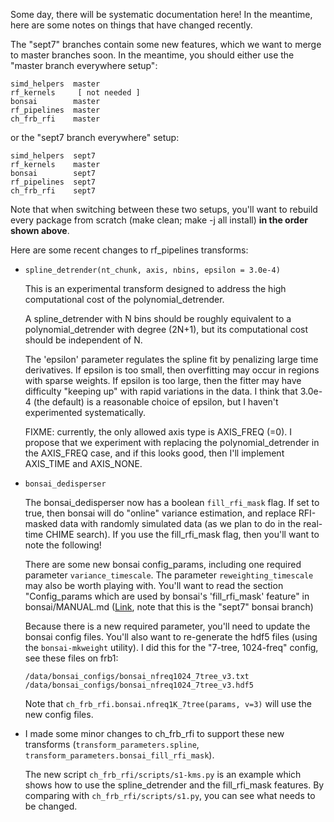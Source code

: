 Some day, there will be systematic documentation here!
In the meantime, here are some notes on things that have changed recently.

The "sept7" branches contain some new features, which we want to
merge to master branches soon.  In the meantime, you should either
use the "master branch everywhere setup":
```
simd_helpers  master
rf_kernels     [ not needed ]
bonsai        master
rf_pipelines  master
ch_frb_rfi    master
```
or the "sept7 branch everywhere" setup:
```
simd_helpers  sept7
rf_kernels    master
bonsai        sept7
rf_pipelines  sept7
ch_frb_rfi    sept7
```
Note that when switching between these two setups, you'll
want to rebuild every package from scratch (make clean; make -j all install)
**in the order shown above**.

Here are some recent changes to rf_pipelines transforms:

 - `spline_detrender(nt_chunk, axis, nbins, epsilon = 3.0e-4)`

   This is an experimental transform designed to address the high
   computational cost of the polynomial_detrender.
   
   A spline_detrender with N bins should be roughly equivalent to a
   polynomial_detrender with degree (2N+1), but its computational cost
   should be independent of N.
    
   The 'epsilon' parameter regulates the spline fit by penalizing large time derivatives.
   If epsilon is too small, then overfitting may occur in regions with sparse weights.
   If epsilon is too large, then the fitter may have difficulty "keeping up" with rapid
   variations in the data.  I think that 3.0e-4 (the default) is a reasonable choice of
   epsilon, but I haven't experimented systematically.
    
   FIXME: currently, the only allowed axis type is AXIS_FREQ (=0).
   I propose that we experiment with replacing the polynomial_detrender in the
   AXIS_FREQ case, and if this looks good, then I'll implement AXIS_TIME and AXIS_NONE.


 - `bonsai_dedisperser`

   The bonsai_dedisperser now has a boolean `fill_rfi_mask` flag.
   If set to true, then bonsai will do "online" variance estimation, and replace
   RFI-masked data with randomly simulated data (as we plan to do in the real-time
   CHIME search).  If you use the fill_rfi_mask flag, then you'll want to note
   the following!

   There are some new bonsai config_params, including one required
   parameter `variance_timescale`.  The parameter `reweighting_timescale`
   may also be worth playing with.  You'll want to read the section
   "Config_params which are used by bonsai's 'fill_rfi_mask' feature"
   in bonsai/MANUAL.md
   ([Link](https://github.com/CHIMEFRB/bonsai/blob/sept7/MANUAL.md#user-content-config-fill-rfi-mask),
   note that this is the "sept7" bonsai branch)

   Because there is a new required parameter, you'll need to update the
   bonsai config files.  You'll also want to re-generate the hdf5 files
   (using the `bonsai-mkweight` utility).  I did this for the "7-tree, 1024-freq"
   config, see these files on frb1:
   ```
   /data/bonsai_configs/bonsai_nfreq1024_7tree_v3.txt
   /data/bonsai_configs/bonsai_nfreq1024_7tree_v3.hdf5
   ```
   Note that `ch_frb_rfi.bonsai.nfreq1K_7tree(params, v=3)` will use the
   new config files.

 - I made some minor changes to ch_frb_rfi to support these new transforms
   (`transform_parameters.spline`, `transform_parameters.bonsai_fill_rfi_mask`).

   The new script `ch_frb_rfi/scripts/s1-kms.py` is an example which
   shows how to use the spline_detrender and the fill_rfi_mask features.
   By comparing with `ch_frb_rfi/scripts/s1.py`, you can see what needs
   to be changed.
  